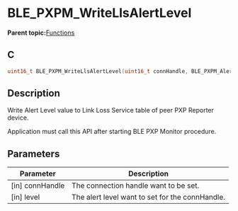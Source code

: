 # BLE\_PXPM\_WriteLlsAlertLevel

**Parent topic:**[Functions](GUID-B1B3B94F-2A47-4042-83D2-C565B5E5F44B.md)

## C

```c
uint16_t BLE_PXPM_WriteLlsAlertLevel(uint16_t connHandle, BLE_PXPM_AlertLevel_T level);
```

## Description

Write Alert Level value to Link Loss Service table of peer PXP Reporter device.

Application must call this API after starting BLE PXP Monitor procedure.

## Parameters

|Parameter|Description|
|---------|-----------|
|\[in\] connHandle|The connection handle want to be set.|
|\[in\] level|The alert level want to set for the connHandle.|

